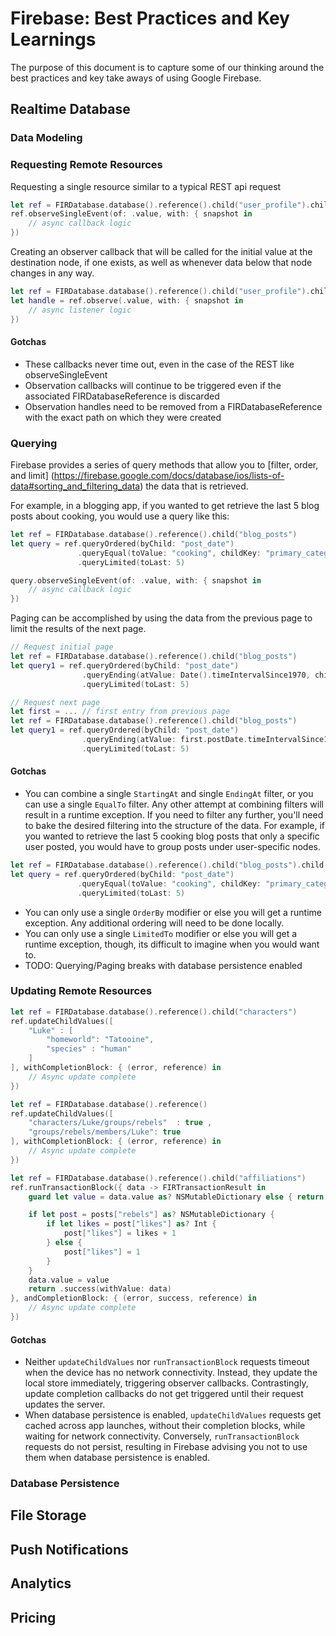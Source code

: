 # Firebase: Best Practices and Key Learnings

The purpose of this document is to capture some of our thinking around the best practices and key take aways of using Google Firebase.

## Realtime Database

### Data Modeling

### Requesting Remote Resources

Requesting a single resource similar to a typical REST api request

```swift
let ref = FIRDatabase.database().reference().child("user_profile").child(userIdentifier)
ref.observeSingleEvent(of: .value, with: { snapshot in
    // async callback logic
})
```

Creating an observer callback that will be called for the initial value at the destination node, if one exists, as well as whenever data below that node changes in any way.

```swift
let ref = FIRDatabase.database().reference().child("user_profile").child(userIdentifier)
let handle = ref.observe(.value, with: { snapshot in
    // async listener logic
})
```

#### Gotchas

* These callbacks never time out, even in the case of the REST like observeSingleEvent
* Observation callbacks will continue to be triggered even if the associated FIRDatabaseReference is discarded
* Observation handles need to be removed from a FIRDatabaseReference with the exact path on which they were created

### Querying

Firebase provides a series of query methods that allow you to [filter, order, and limit] (https://firebase.google.com/docs/database/ios/lists-of-data#sorting_and_filtering_data) the data that is retrieved.

For example, in a blogging app, if you wanted to get retrieve the last 5 blog posts about cooking, you would use a query like this:

```swift
let ref = FIRDatabase.database().reference().child("blog_posts")
let query = ref.queryOrdered(byChild: "post_date")
               .queryEqual(toValue: "cooking", childKey: "primary_category")
               .queryLimited(toLast: 5)

query.observeSingleEvent(of: .value, with: { snapshot in
    // async callback logic
})
```

Paging can be accomplished by using the data from the previous page to limit the results of the next page.

```swift
// Request initial page
let ref = FIRDatabase.database().reference().child("blog_posts")
let query1 = ref.queryOrdered(byChild: "post_date")
                .queryEnding(atValue: Date().timeIntervalSince1970, childKey: "post_date")
                .queryLimited(toLast: 5)

// Request next page
let first = ... // first entry from previous page
let ref = FIRDatabase.database().reference().child("blog_posts")
let query1 = ref.queryOrdered(byChild: "post_date")
                .queryEnding(atValue: first.postDate.timeIntervalSince1970, childKey: "post_date")
                .queryLimited(toLast: 5)

```

#### Gotchas

* You can combine a single `StartingAt` and single `EndingAt` filter, or you can use a single `EqualTo` filter. Any other attempt at combining filters will result in a runtime exception. If you need to filter any further, you'll need to bake the desired filtering into the structure of the data. For example, if you wanted to retrieve the last 5 cooking blog posts that only a specific user posted, you would have to group posts under user-specific nodes.

```swift
let ref = FIRDatabase.database().reference().child("blog_posts").child(userIdentifier)
let query = ref.queryOrdered(byChild: "post_date")
               .queryEqual(toValue: "cooking", childKey: "primary_category")
               .queryLimited(toLast: 5)
```

* You can only use a single `OrderBy` modifier or else you will get a runtime exception. Any additional ordering will need to be done locally.
* You can only use a single `LimitedTo` modifier or else you will get a runtime exception, though, its difficult to imagine when you would want to.
* TODO: Querying/Paging breaks with database persistence enabled

### Updating Remote Resources

```swift
let ref = FIRDatabase.database().reference().child("characters")
ref.updateChildValues([
    "Luke" : [
        "homeworld": "Tatooine",
        "species" : "human"
    ]
], withCompletionBlock: { (error, reference) in
    // Async update complete
})
```

```swift
let ref = FIRDatabase.database().reference()
ref.updateChildValues([
    "characters/Luke/groups/rebels"  : true ,
    "groups/rebels/members/Luke": true
], withCompletionBlock: { (error, reference) in
    // Async update complete
})
```

```swift
let ref = FIRDatabase.database().reference().child("affiliations")
ref.runTransactionBlock({ data -> FIRTransactionResult in
    guard let value = data.value as? NSMutableDictionary else { return .success(withValue: data) }

    if let post = posts["rebels"] as? NSMutableDictionary {
        if let likes = post["likes"] as? Int {
            post["likes"] = likes + 1
        } else {
            post["likes"] = 1
        }
    }
    data.value = value
    return .success(withValue: data)
}, andCompletionBlock: { (error, success, reference) in
    // Async update complete
})
```

#### Gotchas

* Neither `updateChildValues` nor `runTransactionBlock` requests timeout when the device has no network connectivity. Instead, they update the local store immediately, triggering observer callbacks. Contrastingly, update completion callbacks do not get triggered until their request updates the server.
* When database persistence is enabled, `updateChildValues` requests get cached across app launches, without their completion blocks, while waiting for network connectivity. Conversely, `runTransactionBlock` requests do not persist, resulting in Firebase advising you not to use them when database persistence is enabled.

### Database Persistence

## File Storage
## Push Notifications
## Analytics
## Pricing
